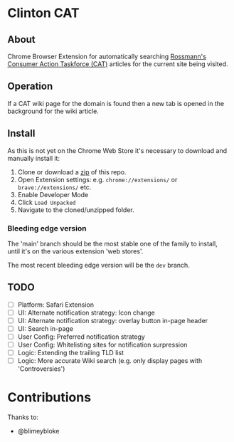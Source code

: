 # Clinton CAT

## About

Chrome Browser Extension for automatically searching [Rossmann's Consumer Action Taskforce (CAT)](https://wiki.rossmanngroup.com/wiki/Mission_statement) articles for the current site being visited. 

## Operation

If a CAT wiki page for the domain is found then a new tab is opened in the background for the wiki article.

## Install

As this is not yet on the Chrome Web Store it's necessary to download and manually install it: 

1. Clone or download a [zip](https://github.com/WayneKeenan/ClintonCAT/archive/refs/heads/main.zip) of this repo. 
2. Open Extension settings: e.g. `chrome://extensions/`  or `brave://extensions/` etc.
3. Enable Developer Mode
4. Click `Load Unpacked`
5. Navigate to the cloned/unzipped folder.

### Bleeding edge version

The 'main' branch should be the most stable one of the family to install, until it's on the various extension 'web stores'.

The most recent bleeding edge version will be the `dev` branch.


## TODO

- [ ] Platform: Safari Extension
- [ ] UI: Alternate notification strategy: Icon change
- [ ] UI: Alternate notification strategy: overlay button in-page header
- [ ] UI: Search in-page
- [ ] User Config: Preferred notification strategy
- [ ] User Config: Whitelisting sites for notification surpression
- [ ] Logic: Extending the trailing TLD list
- [ ] Logic: More accurate Wiki search (e.g. only display pages with 'Controversies')

# Contributions

Thanks to:

- @blimeybloke